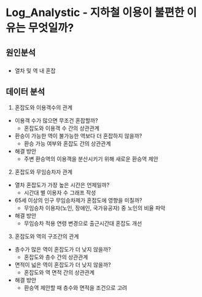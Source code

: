 # Log_Analystic - 지하철 이용이 불편한 이유는 무엇일까?
## 원인분석
### 
- 열차 및 역 내 혼잡
  
## 데이터 분석
    
1. 혼잡도와 이용객수의 관계
  - 이용객 수가 많으면 무조건 혼잡할까?
    - 혼잡도와 이용객 수 간의 상관관계
  - 환승이 가능한 역이 불가능한 역보다 더 혼잡하지 않을까?
    - 환승 가능 여부와 혼잡도 간의 상관관계
  - 해결 방안
    - 주변 환승역의 이용객을 분산시키기 위해 새로운 환승역 제안
    
2. 혼잡도와 무임승차자 관계
  - 열차 혼잡도가 가장 높은 시간은 언제일까?
    - 시간대 별 이용자 수 그래프 작성
  - 65세 이상의 인구 무임승차제가 혼잡도에 영향을 미칠까?
    - 무임승차 이용자(노인, 장애인, 국가유공자) 중 노인의 비율 파악
  - 해결 방안
    - 무임승차 적용 연령 변경으로 출근시간대 혼잡도 개선
    
3. 혼잡도와 역의 구조간의 관계
  - 층수가 많은 역이 혼잡도가 더 낮지 않을까?
    - 혼잡도와 층수 간의 상관관계
  - 면적이 넓은 역이 혼잡도가 더 낮지 않을까?
    - 혼잡도와 역 면적 간의 상관관계
  - 해결 방안
    - 환승역 제안할 때 층수와 면적을 조건으로 고려

